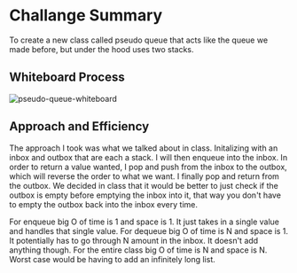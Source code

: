 # Challange Summary

To create a new class called pseudo queue that acts like the queue we made before, but under the hood uses two stacks.

## Whiteboard Process
![pseudo-queue-whiteboard](White-Board.png)


## Approach and Efficiency

The approach I took was what we talked about in class. Initalizing with an inbox and outbox that are each a stack. I will then enqueue into the inbox. In order to return a value wanted, I pop and push from the inbox to the outbox, which will reverse the order to what we want. I finally pop and return from the outbox. We decided in class that it would be better to just check if the outbox is empty before emptying the inbox into it, that way you don't have to empty the outbox back into the inbox every time.

For enqueue big O of time is 1 and space is 1. It just takes in a single value and handles that single value.
For dequeue big O of time is N and space is 1. It potentially has to go through N amount in the inbox. It doesn't add anything though.
For the entire class big O of time is N and space is N. Worst case would be having to add an infinitely long list.